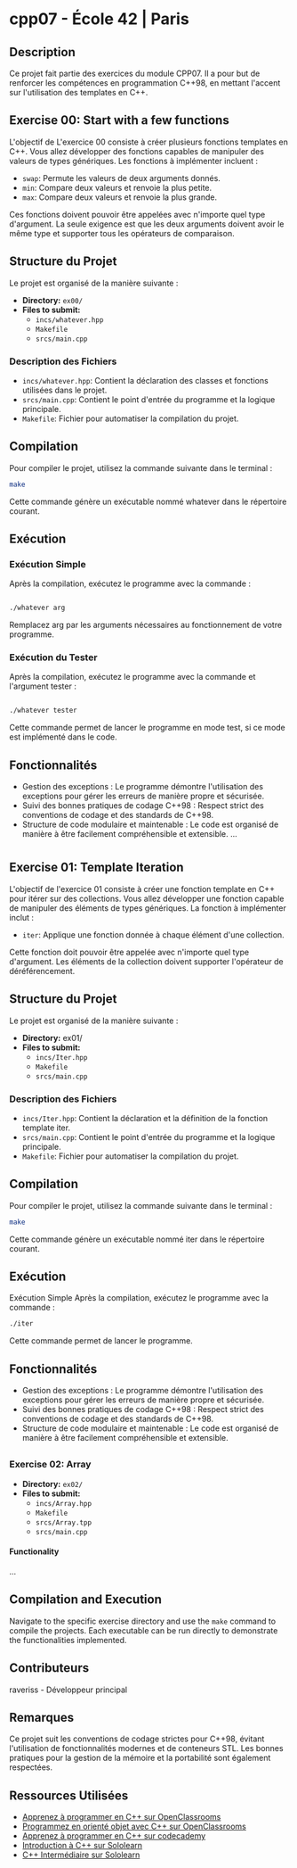 # cpp07 - École 42 | Paris

## Description

Ce projet fait partie des exercices du module CPP07. Il a pour but de renforcer les compétences en programmation C++98, en mettant l'accent sur l'utilisation des templates en C++.

## Exercise 00: Start with a few functions

L'objectif de L'exercice 00 consiste à créer plusieurs fonctions templates en C++. Vous allez développer des fonctions capables de manipuler des valeurs de types génériques. Les fonctions à implémenter incluent :

- `swap`: Permute les valeurs de deux arguments donnés.
- `min`: Compare deux valeurs et renvoie la plus petite.
- `max`: Compare deux valeurs et renvoie la plus grande.

Ces fonctions doivent pouvoir être appelées avec n'importe quel type d'argument. La seule exigence est que les deux arguments doivent avoir le même type et supporter tous les opérateurs de comparaison.

## Structure du Projet

Le projet est organisé de la manière suivante :

- **Directory:** `ex00/`
- **Files to submit:**
  - `incs/whatever.hpp`
  - `Makefile`
  - `srcs/main.cpp`

### Description des Fichiers

- `incs/whatever.hpp`: Contient la déclaration des classes et fonctions utilisées dans le projet.
- `srcs/main.cpp`: Contient le point d'entrée du programme et la logique principale.
- `Makefile`: Fichier pour automatiser la compilation du projet.

## Compilation

Pour compiler le projet, utilisez la commande suivante dans le terminal :

```bash
make
```
Cette commande génère un exécutable nommé whatever dans le répertoire courant.

## Exécution
### Exécution Simple
Après la compilation, exécutez le programme avec la commande :

```bash

./whatever arg
```
Remplacez arg par les arguments nécessaires au fonctionnement de votre programme.

### Exécution du Tester
Après la compilation, exécutez le programme avec la commande et l'argument tester :

```bash

./whatever tester
```
Cette commande permet de lancer le programme en mode test, si ce mode est implémenté dans le code.

## Fonctionnalités
- Gestion des exceptions : Le programme démontre l'utilisation des exceptions pour gérer les erreurs de manière propre et sécurisée.
- Suivi des bonnes pratiques de codage C++98 : Respect strict des conventions de codage et des standards de C++98.
- Structure de code modulaire et maintenable : Le code est organisé de manière à être facilement compréhensible et extensible.
...
#
## Exercise 01: Template Iteration
L'objectif de l'exercice 01 consiste à créer une fonction template en C++ pour itérer sur des collections. Vous allez développer une fonction capable de manipuler des éléments de types génériques. La fonction à implémenter inclut :

- `iter`: Applique une fonction donnée à chaque élément d'une collection.

Cette fonction doit pouvoir être appelée avec n'importe quel type d'argument. Les éléments de la collection doivent supporter l'opérateur de déréférencement.

## Structure du Projet

Le projet est organisé de la manière suivante :

- **Directory:** ex01/
- **Files to submit:**
  - `incs/Iter.hpp`
  - `Makefile`
  - `srcs/main.cpp`
  
### Description des Fichiers
- `incs/Iter.hpp`: Contient la déclaration et la définition de la fonction template iter.
- `srcs/main.cpp`: Contient le point d'entrée du programme et la logique principale.
- `Makefile`: Fichier pour automatiser la compilation du projet.

## Compilation

Pour compiler le projet, utilisez la commande suivante dans le terminal :

```bash
make
```
Cette commande génère un exécutable nommé iter dans le répertoire courant.

## Exécution
Exécution Simple
Après la compilation, exécutez le programme avec la commande :

```bash
./iter
```
Cette commande permet de lancer le programme.

## Fonctionnalités
- Gestion des exceptions : Le programme démontre l'utilisation des exceptions pour gérer les erreurs de manière propre et sécurisée.
- Suivi des bonnes pratiques de codage C++98 : Respect strict des conventions de codage et des standards de C++98.
- Structure de code modulaire et maintenable : Le code est organisé de manière à être facilement compréhensible et extensible.
##
### Exercise 02: Array
- **Directory:** `ex02/`
- **Files to submit:**
  - `incs/Array.hpp`
  - `Makefile`
  - `srcs/Array.tpp`
  - `srcs/main.cpp`

#### Functionality
...

## Compilation and Execution
Navigate to the specific exercise directory and use the `make` command to compile the projects. Each executable can be run directly to demonstrate the functionalities implemented.

## Contributeurs
raveriss - Développeur principal

## Remarques
Ce projet suit les conventions de codage strictes pour C++98, évitant l'utilisation de fonctionnalités modernes et de conteneurs STL. Les bonnes pratiques pour la gestion de la mémoire et la portabilité sont également respectées.

## Ressources Utilisées
- [Apprenez à programmer en C++ sur OpenClassrooms](https://openclassrooms.com/fr/courses/1894236-apprenez-a-programmer-en-c)
- [Programmez en orienté objet avec C++ sur OpenClassrooms](https://openclassrooms.com/fr/courses/7137751-programmez-en-oriente-objet-avec-c)
- [Apprenez à programmer en C++ sur codecademy](https://www.codecademy.com/catalog/language/c-plus-plus)
- [Introduction à C++ sur Sololearn](https://www.sololearn.com/fr/learn/courses/c-plus-plus-introduction)
- [C++ Intermédiaire sur Sololearn](https://www.sololearn.com/fr/learn/courses/c-plus-plus-intermediate)
